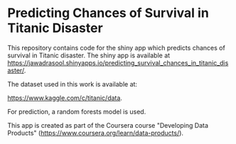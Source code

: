# Predicting Chances of Survival in Titanic Disaster

This repository contains code for the shiny app which predicts chances of survival in Titanic disaster. The shiny app is available at https://jawadrasool.shinyapps.io/predicting_survival_chances_in_titanic_disaster/.

The dataset used in this work is available at: 

<https://www.kaggle.com/c/titanic/data>.

For prediction, a random forests model is used. 

This app is created as part of the Coursera course "Developing Data Products" (<https://www.coursera.org/learn/data-products/>). 
